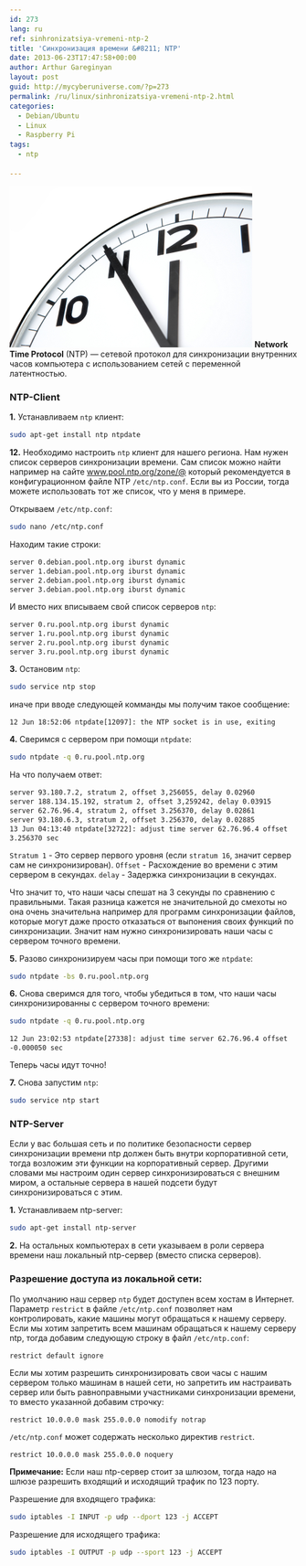 ```yaml
---
id: 273
lang: ru
ref: sinhronizatsiya-vremeni-ntp-2
title: 'Синхронизация времени &#8211; NTP'
date: 2013-06-23T17:47:58+00:00
author: Arthur Gareginyan
layout: post
guid: http://mycyberuniverse.com/?p=273
permalink: /ru/linux/sinhronizatsiya-vremeni-ntp-2.html
categories:
  - Debian/Ubuntu
  - Linux
  - Raspberry Pi
tags:
  - ntp

---
```


![thumb](/images/thumbnail/clock.jpg)
**Network Time Protocol** (NTP) — сетевой протокол для синхронизации внутренних часов компьютера с использованием сетей с переменной латентностью.


### NTP-Client

**1.** Устанавливаем `ntp` клиент:

```sh
sudo apt-get install ntp ntpdate
```

**12.** Необходимо настроить `ntp` клиент для нашего региона. Нам нужен список серверов синхронизации времени. Сам список можно найти например на сайте <a href="http://www.pool.ntp.org/zone/@" target="_blank">www.pool.ntp.org/zone/@</a> который рекомендуется в конфигурационном файле NTP `/etc/ntp.conf`. Если вы из России, тогда можете использовать тот же список, что у меня в примере.

Открываем `/etc/ntp.conf`:

```sh
sudo nano /etc/ntp.conf
```

Находим такие строки:

	server 0.debian.pool.ntp.org iburst dynamic
	server 1.debian.pool.ntp.org iburst dynamic
	server 2.debian.pool.ntp.org iburst dynamic
	server 3.debian.pool.ntp.org iburst dynamic

И вместо них вписываем свой список серверов `ntp`:

	server 0.ru.pool.ntp.org iburst dynamic
	server 1.ru.pool.ntp.org iburst dynamic
	server 2.ru.pool.ntp.org iburst dynamic
	server 3.ru.pool.ntp.org iburst dynamic

**3.** Остановим `ntp`:

```sh
sudo service ntp stop
```

иначе при вводе следующей комманды мы получим такое сообщение:

	12 Jun 18:52:06 ntpdate[12097]: the NTP socket is in use, exiting

**4.** Сверимся с сервером при помощи `ntpdate`:

```sh
sudo ntpdate -q 0.ru.pool.ntp.org
```

На что получаем ответ:

```
server 93.180.7.2, stratum 2, offset 3,256055, delay 0.02960
server 188.134.15.192, stratum 2, offset 3,259242, delay 0.03915
server 62.76.96.4, stratum 2, offset 3.256370, delay 0.02861
server 93.180.6.3, stratum 2, offset 3.256370, delay 0.02885
13 Jun 04:13:40 ntpdate[32722]: adjust time server 62.76.96.4 offset 3.256370 sec
```

`Stratum 1` - Это сервер первого уровня (если `stratum 16`, значит сервер сам не синхронизирован).
`Offset` - Расхождение во времени с этим сервером в секундах.
`delay` - Задержка синхронизации в секундах.

Что значит то, что наши часы спешат на 3 секунды по сравнению с правильными. Такая разница кажется не значительной до смехоты но она очень значительна например для программ синхронизации файлов, которые могут даже просто отказаться от выпонения своих функций по синхронизации. Значит нам нужно синхронизировать наши часы с сервером точного времени.

**5.** Разово синхронизируем  часы при помощи того же `ntpdate`:

```sh
sudo ntpdate -bs 0.ru.pool.ntp.org
```

**6.** Снова сверимся для того, чтобы убедиться в том, что наши часы синхронизированны с сервером точного времени:

```sh
sudo ntpdate -q 0.ru.pool.ntp.org
```

	12 Jun 23:02:53 ntpdate[27338]: adjust time server 62.76.96.4 offset -0.000050 sec

Теперь часы идут точно!

**7.** Снова запустим `ntp`:

```sh
sudo service ntp start
```


### NTP-Server

Если у вас большая сеть и по политике безопасности сервер синхронизации времени ntp должен быть внутри корпоративной сети, тогда возложим эти функции на корпоративный сервер. Другими словами мы настроим один сервер синхронизироваться с внешним миром, а остальные сервера в нашей подсети будут синхронизироваться с этим.

**1.** Устанавливаем ntp-server:

```sh
sudo apt-get install ntp-server
```

**2.** На остальных компьютерах в сети указываем в роли сервера времени наш локальный ntp-сервер (вместо списка серверов).


### Разрешение доступа из локальной сети:

По умолчанию наш сервер `ntp` будет доступен всем хостам в Интернет. Параметр `restrict` в файле `/etc/ntp.conf` позволяет нам контролировать, какие машины могут обращаться к нашему серверу. Если мы хотим запретить всем машинам обращаться к нашему серверу ntp, тогда добавим следующую строку в файл `/etc/ntp.conf`:

```
restrict default ignore
```

Если мы хотим разрешить синхронизировать свои часы с нашим сервером только машинам в нашей сети, но запретить им настраивать сервер или быть равноправными участниками синхронизации времени, то вместо указанной добавим строчку:

```
restrict 10.0.0.0 mask 255.0.0.0 nomodify notrap
```

`/etc/ntp.conf` может содержать несколько директив `restrict`.

```
restrict 10.0.0.0 mask 255.0.0.0 noquery
```

**Примечание:**
Если наш ntp-сервер стоит за шлюзом, тогда надо на шлюзе разрешить входящий и исходящий трафик по 123 порту. 

Разрешение для входящего трафика:

```sh
sudo iptables -I INPUT -p udp --dport 123 -j ACCEPT
```

Разрешение для исходящего трафика:

```sh
sudo iptables -I OUTPUT -p udp --sport 123 -j ACCEPT
```


 
